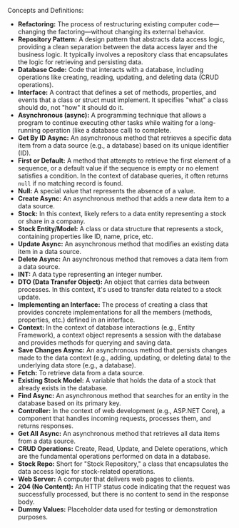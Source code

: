 Concepts and Definitions:

*   **Refactoring:** The process of restructuring existing computer code—changing the factoring—without changing its external behavior.
*   **Repository Pattern:** A design pattern that abstracts data access logic, providing a clean separation between the data access layer and the business logic. It typically involves a repository class that encapsulates the logic for retrieving and persisting data.
*   **Database Code:** Code that interacts with a database, including operations like creating, reading, updating, and deleting data (CRUD operations).
*   **Interface:** A contract that defines a set of methods, properties, and events that a class or struct must implement. It specifies "what" a class should do, not "how" it should do it.
*   **Asynchronous (async):** A programming technique that allows a program to continue executing other tasks while waiting for a long-running operation (like a database call) to complete.
*   **Get By ID Async:** An asynchronous method that retrieves a specific data item from a data source (e.g., a database) based on its unique identifier (ID).
*   **First or Default:** A method that attempts to retrieve the first element of a sequence, or a default value if the sequence is empty or no element satisfies a condition. In the context of database queries, it often returns `null` if no matching record is found.
*   **Null:** A special value that represents the absence of a value.
*   **Create Async:** An asynchronous method that adds a new data item to a data source.
*   **Stock:** In this context, likely refers to a data entity representing a stock or share in a company.
*   **Stock Entity/Model:** A class or data structure that represents a stock, containing properties like ID, name, price, etc.
*   **Update Async:** An asynchronous method that modifies an existing data item in a data source.
*   **Delete Async:** An asynchronous method that removes a data item from a data source.
*   **INT:** A data type representing an integer number.
*   **DTO (Data Transfer Object):** An object that carries data between processes. In this context, it's used to transfer data related to a stock update.
*   **Implementing an Interface:** The process of creating a class that provides concrete implementations for all the members (methods, properties, etc.) defined in an interface.
*   **Context:** In the context of database interactions (e.g., Entity Framework), a context object represents a session with the database and provides methods for querying and saving data.
*   **Save Changes Async:** An asynchronous method that persists changes made to the data context (e.g., adding, updating, or deleting data) to the underlying data store (e.g., a database).
*   **Fetch:** To retrieve data from a data source.
*   **Existing Stock Model:** A variable that holds the data of a stock that already exists in the database.
*   **Find Async:** An asynchronous method that searches for an entity in the database based on its primary key.
*   **Controller:** In the context of web development (e.g., ASP.NET Core), a component that handles incoming requests, processes them, and returns responses.
*   **Get All Async:** An asynchronous method that retrieves all data items from a data source.
*   **CRUD Operations:** Create, Read, Update, and Delete operations, which are the fundamental operations performed on data in a database.
*   **Stock Repo:** Short for "Stock Repository," a class that encapsulates the data access logic for stock-related operations.
*   **Web Server:** A computer that delivers web pages to clients.
*   **204 (No Content):** An HTTP status code indicating that the request was successfully processed, but there is no content to send in the response body.
*   **Dummy Values:** Placeholder data used for testing or demonstration purposes.